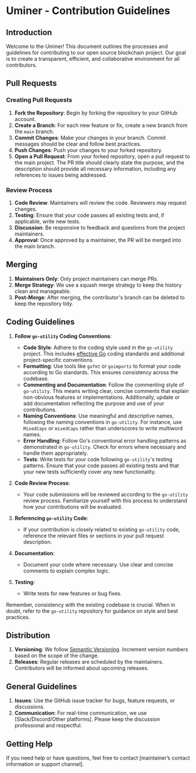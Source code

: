 # Uminer - Contribution Guidelines

## Introduction

Welcome to the Uminer! This document outlines the processes and guidelines for contributing to our open source blockchain project. Our goal is to create a transparent, efficient, and collaborative environment for all contributors.

## Pull Requests

### Creating Pull Requests

1. **Fork the Repository**: Begin by forking the repository to your GitHub account.
2. **Create a Branch**: For each new feature or fix, create a new branch from the `main` branch.
3. **Commit Changes**: Make your changes in your branch. Commit messages should be clear and follow best practices.
4. **Push Changes**: Push your changes to your forked repository.
5. **Open a Pull Request**: From your forked repository, open a pull request to the main project. The PR title should clearly state the purpose, and the description should provide all necessary information, including any references to issues being addressed.

### Review Process

1. **Code Review**: Maintainers will review the code. Reviewers may request changes.
2. **Testing**: Ensure that your code passes all existing tests and, if applicable, write new tests.
3. **Discussion**: Be responsive to feedback and questions from the project maintainers.
4. **Approval**: Once approved by a maintainer, the PR will be merged into the main branch.

## Merging

1. **Maintainers Only**: Only project maintainers can merge PRs.
2. **Merge Strategy**: We use a squash merge strategy to keep the history clean and manageable.
3. **Post-Merge**: After merging, the contributor's branch can be deleted to keep the repository tidy.

## Coding Guidelines

1. **Follow `go-utility` Coding Conventions**:
   - **Code Style**: Adhere to the coding style used in the `go-utility` project. This includes [effective Go](https://golang.org/doc/effective_go) coding standards and additional project-specific conventions.
   - **Formatting**: Use tools like `gofmt` or `goimports` to format your code according to Go standards. This ensures consistency across the codebase.
   - **Commenting and Documentation**: Follow the commenting style of `go-utility`. This means writing clear, concise comments that explain non-obvious features or implementations. Additionally, update or add documentation reflecting the purpose and use of your contributions.
   - **Naming Conventions**: Use meaningful and descriptive names, following the naming conventions in `go-utility`. For instance, use `MixedCaps` or `mixedCaps` rather than underscores to write multiword names.
   - **Error Handling**: Follow Go's conventional error handling patterns as demonstrated in `go-utility`. Check for errors where necessary and handle them appropriately.
   - **Tests**: Write tests for your code following `go-utility`'s testing patterns. Ensure that your code passes all existing tests and that your new tests sufficiently cover any new functionality.

2. **Code Review Process**:
   - Your code submissions will be reviewed according to the `go-utility` review process. Familiarize yourself with this process to understand how your contributions will be evaluated.

3. **Referencing `go-utility` Code**:
   - If your contribution is closely related to existing `go-utility` code, reference the relevant files or sections in your pull request description.

4. **Documentation**: 
    - Document your code where necessary. Use clear and concise comments to explain complex logic.

5. **Testing**:
    - Write tests for new features or bug fixes.

Remember, consistency with the existing codebase is crucial. When in doubt, refer to the `go-utility` repository for guidance on style and best practices.

## Distribution

1. **Versioning**: We follow [Semantic Versioning](https://semver.org/). Increment version numbers based on the scope of the change.
2. **Releases**: Regular releases are scheduled by the maintainers. Contributors will be informed about upcoming releases.

## General Guidelines

1. **Issues**: Use the GitHub issue tracker for bugs, feature requests, or discussions.
2. **Communication**: For real-time communication, we use [Slack/Discord/Other platforms]. Please keep the discussion professional and respectful.

## Getting Help

If you need help or have questions, feel free to contact [maintainer’s contact information or support channel].
